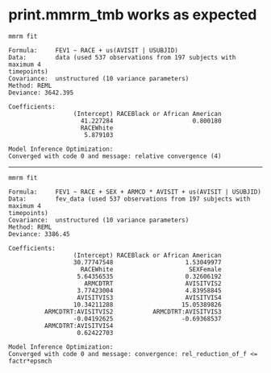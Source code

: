 # print.mmrm_tmb works as expected

    mmrm fit
    
    Formula:     FEV1 ~ RACE + us(AVISIT | USUBJID)
    Data:        data (used 537 observations from 197 subjects with maximum 4 
    timepoints)
    Covariance:  unstructured (10 variance parameters)
    Method: REML
    Deviance: 3642.395
    
    Coefficients:
                      (Intercept) RACEBlack or African American 
                        41.227284                      0.800180 
                        RACEWhite 
                         5.879103 
    
    Model Inference Optimization:
    Converged with code 0 and message: relative convergence (4)

---

    mmrm fit
    
    Formula:     FEV1 ~ RACE + SEX + ARMCD * AVISIT + us(AVISIT | USUBJID)
    Data:        fev_data (used 537 observations from 197 subjects with maximum 4 
    timepoints)
    Covariance:  unstructured (10 variance parameters)
    Method: REML
    Deviance: 3386.45
    
    Coefficients:
                      (Intercept) RACEBlack or African American 
                      30.77747548                    1.53049977 
                        RACEWhite                     SEXFemale 
                       5.64356535                    0.32606192 
                         ARMCDTRT                    AVISITVIS2 
                       3.77423004                    4.83958845 
                       AVISITVIS3                    AVISITVIS4 
                      10.34211288                   15.05389826 
              ARMCDTRT:AVISITVIS2           ARMCDTRT:AVISITVIS3 
                      -0.04192625                   -0.69368537 
              ARMCDTRT:AVISITVIS4 
                       0.62422703 
    
    Model Inference Optimization:
    Converged with code 0 and message: convergence: rel_reduction_of_f <= factr*epsmch

